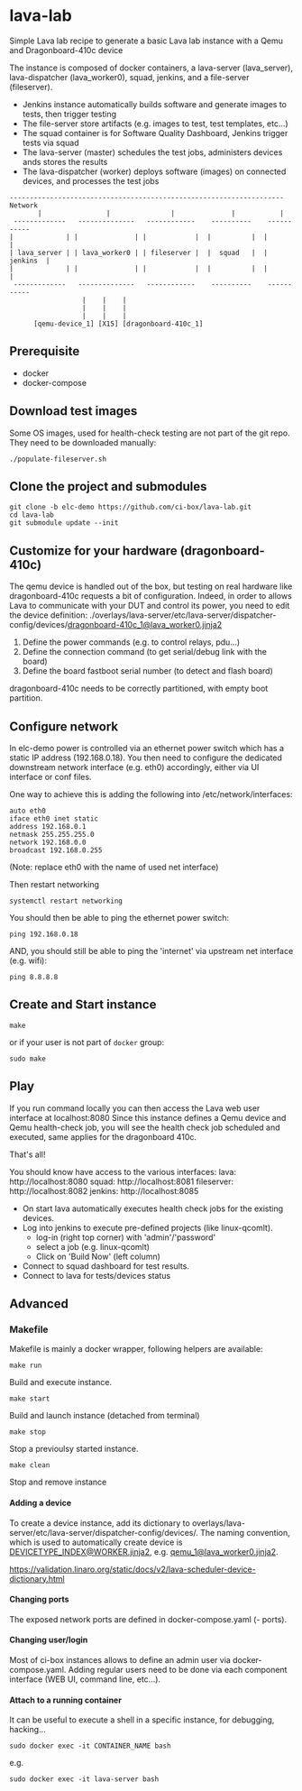 # lava-lab
Simple Lava lab recipe to generate a basic Lava lab instance with a Qemu and Dragonboard-410c device

The instance is composed of docker containers, a lava-server (lava_server), lava-dispatcher (lava_worker0), squad, jenkins, and a file-server (fileserver).
- Jenkins instance automatically builds software and generate images to tests, then trigger testing
- The file-server store artifacts (e.g. images to test, test templates, etc...)
- The squad container is for Software Quality Dashboard, Jenkins trigger tests via squad
- The lava-server (master) schedules the test jobs, administers devices ands stores the results
- The lava-dispatcher (worker) deploys software (images) on connected devices, and processes the test jobs

<!-- language: lang-none -->
    -------------------------------------------------------------------- Network
           |                |               |              |           |
     -------------   --------------   ------------    ----------    -----------
    |             | |              | |            |  |          |  |           |
    | lava_server | | lava_worker0 | | fileserver |  |  squad   |  |  jenkins  |
    |             | |              | |            |  |          |  |           |
     -------------   --------------   ------------    ----------    -----------
                      |    |    |
                      |    |    |
                      |    |    |
          [qemu-device_1] [X15] [dragonboard-410c_1]

## Prerequisite

- docker
- docker-compose

## Download test images

Some OS images, used for health-check testing are not part of the git repo.
They need to be downloaded manually:

    ./populate-fileserver.sh

## Clone the project and submodules

    git clone -b elc-demo https://github.com/ci-box/lava-lab.git
    cd lava-lab
    git submodule update --init

## Customize for your hardware (dragonboard-410c)

The qemu device is handled out of the box, but testing on real hardware like dragonboard-410c requests a bit of configuration.
Indeed, in order to allows Lava to communicate with your DUT and control its power, you need to edit the device definition: ./overlays/lava-server/etc/lava-server/dispatcher-config/devices/dragonboard-410c_1@lava_worker0.jinja2

1. Define the power commands (e.g. to control relays, pdu...)
2. Define the connection command (to get serial/debug link with the board)
3. Define the board fastboot serial number (to detect and flash board)

dragonboard-410c needs to be correctly partitioned, with empty boot partition.

## Configure network

In elc-demo power is controlled via an ethernet power switch which has a static
IP address (192.168.0.18). You then need to configure the dedicated downstream
network interface (e.g. eth0) accordingly, either via UI interface or conf files.

One way to achieve this is adding the following into /etc/network/interfaces:

    auto eth0
    iface eth0 inet static
    address 192.168.0.1
    netmask 255.255.255.0
    network 192.168.0.0
    broadcast 192.168.0.255

(Note: replace eth0 with the name of used net interface)

Then restart networking

    systemctl restart networking

You should then be able to ping the ethernet power switch:

    ping 192.168.0.18

AND, you should still be able to ping the 'internet' via upstream net interface
(e.g. wifi):

    ping 8.8.8.8

## Create and Start instance

    make

or if your user is not part of `docker` group:

    sudo make


## Play

If you run command locally you can then access the Lava web user interface at localhost:8080
Since this instance defines a Qemu device and Qemu health-check job, you will see the health
check job scheduled and executed, same applies for the dragonboard 410c.

That's all!

You should know have access to the various interfaces:
lava: http://localhost:8080
squad: http://localhost:8081
fileserver: http://localhost:8082
jenkins: http://localhost:8085

- On start lava automatically executes health check jobs for the existing devices.
- Log into jenkins to execute pre-defined projects (like linux-qcomlt).
    - log-in (right top corner) with 'admin'/'password'
    - select a job (e.g. linux-qcomlt)
    - Click on 'Build Now' (left column)
- Connect to squad dashboard for test results.
- Connect to lava for tests/devices status

## Advanced

### Makefile

Makefile is mainly a docker wrapper, following helpers are available:

    make run

Build and execute instance.

    make start

Build and launch instance (detached from terminal)

    make stop

Stop a previoulsy started instance.

    make clean

Stop and remove instance

#### Adding a device

To create a device instance, add its dictionary to overlays/lava-server/etc/lava-server/dispatcher-config/devices/.
The naming convention, which is used to automatically create device is DEVICETYPE_INDEX@WORKER.jinja2, e.g. qemu_1@lava_worker0.jinja2.

https://validation.linaro.org/static/docs/v2/lava-scheduler-device-dictionary.html

#### Changing ports

The exposed network ports are defined in docker-compose.yaml (- ports).

#### Changing user/login

Most of ci-box instances allows to define an admin user via docker-compose.yaml.
Adding regular users need to be done via each component interface (WEB UI, command line, etc...).

#### Attach to a running container

It can be useful to execute a shell in a specific instance, for debugging, hacking...

    sudo docker exec -it CONTAINER_NAME bash

e.g.

    sudo docker exec -it lava-server bash
